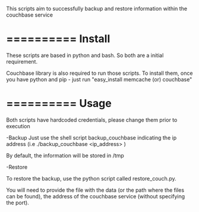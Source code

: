 This scripts aim to successfully backup and restore information within the couchbase service


==========
Install
==========

These scripts are based in python and bash. So both are a initial requirement.

Couchbase library is also required to run those scripts. To install them, once you have  python and pip - just run "easy_install memcache (or) couchbase" 


==========
Usage
=========

Both scripts have hardcoded credentials, please change them prior to execution

-Backup
Just use the shell script backup_couchbase indicating the ip address (i.e ./backup_couchbase <ip_address> ) 

By default, the information will be stored in /tmp

-Restore

To restore the backup, use the python script called restore_couch.py.

You will need to provide the file with the data (or the path where the files can be found), the address of the couchbase service (without specifying the port).



